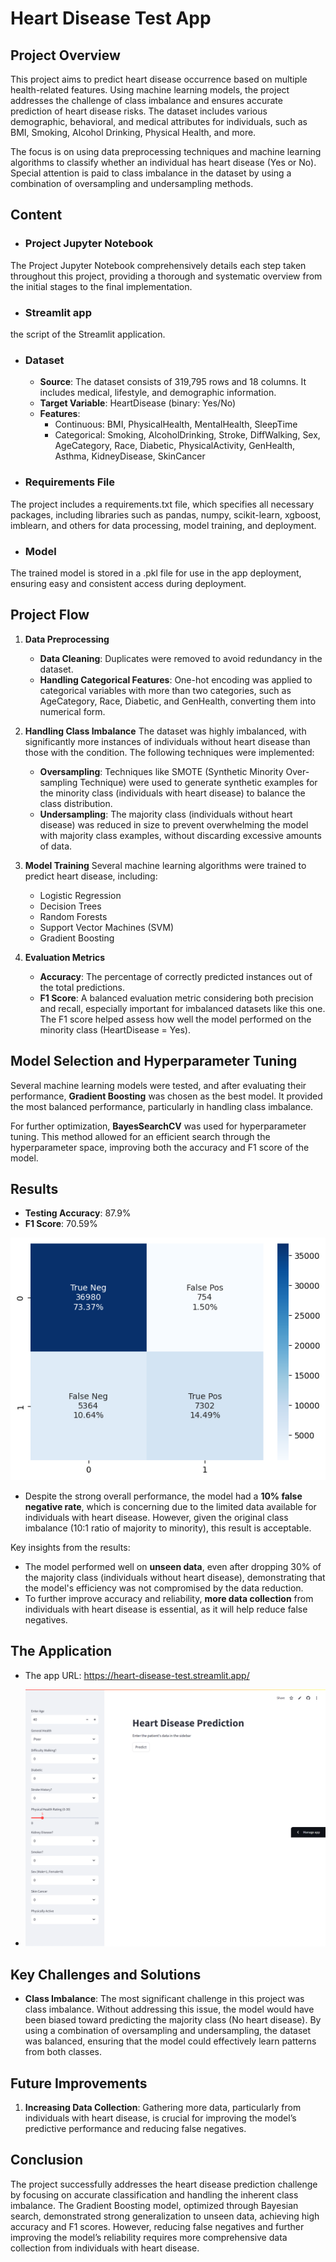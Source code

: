 # Heart Disease Test App

## Project Overview
This project aims to predict heart disease occurrence based on multiple health-related features. Using machine learning models, the project addresses the challenge of class imbalance and ensures accurate prediction of heart disease risks. The dataset includes various demographic, behavioral, and medical attributes for individuals, such as BMI, Smoking, Alcohol Drinking, Physical Health, and more.

The focus is on using data preprocessing techniques and machine learning algorithms to classify whether an individual has heart disease (Yes or No). Special attention is paid to class imbalance in the dataset by using a combination of oversampling and undersampling methods.

## Content

- ### Project Jupyter Notebook
The Project Jupyter Notebook comprehensively details each step taken throughout this project, providing a thorough and systematic overview from the initial stages to the final implementation.

- ### Streamlit app
the script of the Streamlit application.

- ### Dataset
   - **Source**: The dataset consists of 319,795 rows and 18 columns. It includes medical, lifestyle, and demographic information.
   - **Target Variable**: HeartDisease (binary: Yes/No)
   - **Features**:
      - Continuous: BMI, PhysicalHealth, MentalHealth, SleepTime
      - Categorical: Smoking, AlcoholDrinking, Stroke, DiffWalking, Sex, AgeCategory, Race, Diabetic, PhysicalActivity, GenHealth, Asthma, KidneyDisease, SkinCancer

- ### Requirements File
The project includes a requirements.txt file, which specifies all necessary packages, including libraries such as pandas, numpy, scikit-learn, xgboost, imblearn, and others for data processing, model training, and deployment.

- ### Model
The trained model is stored in a .pkl file for use in the app deployment, ensuring easy and consistent access during deployment.

## Project Flow

1. **Data Preprocessing**
   - **Data Cleaning**: Duplicates were removed to avoid redundancy in the dataset.
   - **Handling Categorical Features**: One-hot encoding was applied to categorical variables with more than two categories, such as AgeCategory, Race, Diabetic, and GenHealth, converting them into numerical form.

2. **Handling Class Imbalance**
   The dataset was highly imbalanced, with significantly more instances of individuals without heart disease than those with the condition. The following techniques were implemented:
   - **Oversampling**: Techniques like SMOTE (Synthetic Minority Over-sampling Technique) were used to generate synthetic examples for the minority class (individuals with heart disease) to balance the class distribution.
   - **Undersampling**: The majority class (individuals without heart disease) was reduced in size to prevent overwhelming the model with majority class examples, without discarding excessive amounts of data.

3. **Model Training**
   Several machine learning algorithms were trained to predict heart disease, including:
   - Logistic Regression
   - Decision Trees
   - Random Forests
   - Support Vector Machines (SVM)
   - Gradient Boosting

4. **Evaluation Metrics**
   - **Accuracy**: The percentage of correctly predicted instances out of the total predictions.
   - **F1 Score**: A balanced evaluation metric considering both precision and recall, especially important for imbalanced datasets like this one. The F1 score helped assess how well the model performed on the minority class (HeartDisease = Yes).

## Model Selection and Hyperparameter Tuning

Several machine learning models were tested, and after evaluating their performance, **Gradient Boosting** was chosen as the best model. It provided the most balanced performance, particularly in handling class imbalance. 

For further optimization, **BayesSearchCV** was used for hyperparameter tuning. This method allowed for an efficient search through the hyperparameter space, improving both the accuracy and F1 score of the model.

## Results

- **Testing Accuracy**: 87.9%
- **F1 Score**: 70.59%

 ![Results](https://github.com/MazenMahmoud-IEEE/Heart_Disease_Detection/blob/main/results.png)

- Despite the strong overall performance, the model had a **10% false negative rate**, which is concerning due to the limited data available for individuals with heart disease. However, given the original class imbalance (10:1 ratio of majority to minority), this result is acceptable.

Key insights from the results:
- The model performed well on **unseen data**, even after dropping 30% of the majority class (individuals without heart disease), demonstrating that the model's efficiency was not compromised by the data reduction.
- To further improve accuracy and reliability, **more data collection** from individuals with heart disease is essential, as it will help reduce false negatives.

## The Application
- The app URL: https://heart-disease-test.streamlit.app/

- ![Heart Disease Test](https://github.com/MazenMahmoud-IEEE/Heart_Disease_Detection/blob/main/app.png)

## Key Challenges and Solutions

- **Class Imbalance**: The most significant challenge in this project was class imbalance. Without addressing this issue, the model would have been biased toward predicting the majority class (No heart disease). By using a combination of oversampling and undersampling, the dataset was balanced, ensuring that the model could effectively learn patterns from both classes.

## Future Improvements

1. **Increasing Data Collection**: Gathering more data, particularly from individuals with heart disease, is crucial for improving the model’s predictive performance and reducing false negatives.

## Conclusion

The project successfully addresses the heart disease prediction challenge by focusing on accurate classification and handling the inherent class imbalance. The Gradient Boosting model, optimized through Bayesian search, demonstrated strong generalization to unseen data, achieving high accuracy and F1 scores. However, reducing false negatives and further improving the model’s reliability requires more comprehensive data collection from individuals with heart disease.
